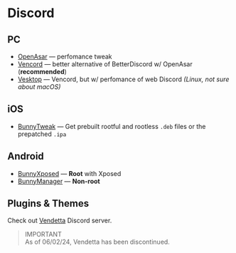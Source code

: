 # Discord

## PC

- [OpenAsar](https://openasar.dev) — perfomance tweak  
- [Vencord](https://vencord.dev) — better alternative of BetterDiscord w/ OpenAsar (**recommended**)
- [Vesktop](https://github.com/Vencord/Vesktop) — Vencord, but w/ perfomance of web Discord  *(Linux, not sure about macOS)*

## iOS

- [BunnyTweak](https://github.com/bunny-mod/BunnyTweak/releases/latest) — Get prebuilt rootful and rootless `.deb` files or the prepatched `.ipa `

## Android

- [BunnyXposed](https://github.com/bunny-mod/BunnyXposed/releases/latest) — **Root** with Xposed
- [BunnyManager](https://github.com/bunny-mod/BunnyManager/releases/latest) — **Non-root**

## Plugins & Themes
Check out [Vendetta](https://discord.gg/n9QQ4XhhJP) Discord server.
> IMPORTANT  
> As of 06/02/24, Vendetta has been discontinued.